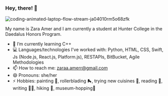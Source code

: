 ### Hey, there! 👋
![coding-animated-laptop-flow-stream-ja04010rm5o68zfk](https://github.com/zaraamerr/zaraamerr.github.io/assets/110066582/1669fd0a-25ad-4f0b-8d72-c0e62a2fa0a2)

My name is Zara Amer and I am currently a student at Hunter College in the Daedalus Honors Program.

- 🌱 I’m currently learning C++
- 💻 Languages/technologies I've worked with: Python, HTML, CSS, Swift, Js (Node.js, React.js, Platform.js), RESTAPIs, BitBucket, Agile Methodologies
- 📫 How to reach me: zaraa.amerr@gmail.com
- 😄 Pronouns: she/her
- ⚡ Hobbies: painting 🎨, rollerblading 🛼, trying new cuisines 🍲, reading 📖, writing ✍🏽, hiking 🥾, museum-hopping🏺

